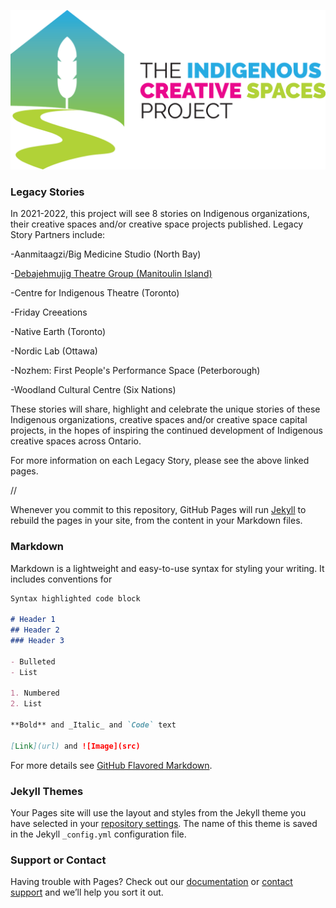 ![Image](https://raw.githubusercontent.com/IndigenousCreativeSpacesProject/LegacyStories/gh-pages/ABO_LOGO_CMYK_HORIZONTAL-1536x778.png)
### Legacy Stories

In 2021-2022, this project will see 8 stories on Indigenous organizations, their creative spaces and/or creative space projects published. Legacy Story Partners include:

-Aanmitaagzi/Big Medicine Studio (North Bay)

-[Debajehmujig Theatre Group (Manitoulin Island)](https://github.com/IndigenousCreativeSpacesProject/LegacyStories/blob/63a42778c0e2766f5e7cfa1e5a197540519b108e/Debajehmujig%20Theatre%20Group) 

-Centre for Indigenous Theatre (Toronto)

-Friday Creeations

-Native Earth (Toronto)

-Nordic Lab (Ottawa)

-Nozhem: First People's Performance Space (Peterborough)

-Woodland Cultural Centre (Six Nations)

These stories will share, highlight and celebrate the unique stories of these Indigenous organizations, creative spaces and/or creative space capital projects, in the hopes of inspiring the continued development of Indigenous creative spaces across Ontario.

For more information on each Legacy Story, please see the above linked pages.


//

Whenever you commit to this repository, GitHub Pages will run [Jekyll](https://jekyllrb.com/) to rebuild the pages in your site, from the content in your Markdown files.

### Markdown

Markdown is a lightweight and easy-to-use syntax for styling your writing. It includes conventions for

```markdown
Syntax highlighted code block

# Header 1
## Header 2
### Header 3

- Bulleted
- List

1. Numbered
2. List

**Bold** and _Italic_ and `Code` text

[Link](url) and ![Image](src)
```

For more details see [GitHub Flavored Markdown](https://guides.github.com/features/mastering-markdown/).

### Jekyll Themes

Your Pages site will use the layout and styles from the Jekyll theme you have selected in your [repository settings](https://github.com/IndigenousCreativeSpacesProject/LegacyStories/settings/pages). The name of this theme is saved in the Jekyll `_config.yml` configuration file.

### Support or Contact

Having trouble with Pages? Check out our [documentation](https://docs.github.com/categories/github-pages-basics/) or [contact support](https://support.github.com/contact) and we’ll help you sort it out.
